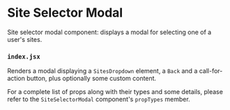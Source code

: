Site Selector Modal
===================

Site selector modal component: displays a modal for selecting one of a user's sites.

### `index.jsx`

Renders a modal displaying a `SitesDropdown` element, a `Back` and a call-for-action button,
plus optionally some custom content.

For a complete list of props along with their types and some details,
please refer to the `SiteSelectorModal` component's `propTypes` member.
